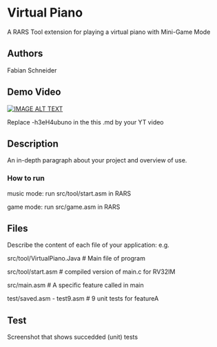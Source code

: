 # Virtual Piano

A RARS Tool extension for playing a virtual piano with Mini-Game Mode

## Authors

Fabian Schneider

## Demo Video

[![IMAGE ALT TEXT](http://img.youtube.com/vi/-h3eH4ubuno/0.jpg)](http://www.youtube.com/watch?v=-h3eH4ubuno "Video Title")

Replace -h3eH4ubuno in the this .md by your YT video

## Description

An in-depth paragraph about your project and overview of use.



### How to run

music mode: run src/tool/start.asm in RARS                            

game mode: run src/game.asm in RARS                     

## Files
Describe the content of each file of your application: e.g.

src/tool/VirtualPiano.Java   # Main file of program

src/tool/start.asm # compiled version of main.c for RV32IM

src/main.asm # A specific feature called in main

test/saved.asm - test9.asm # 9 unit tests for featureA


## Test
Screenshot that shows succedded (unit) tests 
